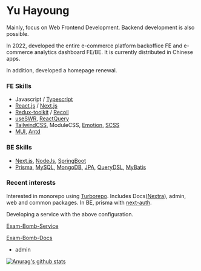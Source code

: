 # Yu Hayoung

Mainly, focus on Web Frontend Development. Backend development is also possible.

In 2022, developed the entire e-commerce platform backoffice FE and e-commerce analytics dashboard FE/BE.
It is currently distributed in Chinese apps.

In addition, developed a homepage renewal. 


### FE Skills
- Javascript / [Typescript](https://www.typescriptlang.org/)
- [React.js](https://reactjs.org/) / [Next.js](https://nextjs.org/)
- [Redux-toolkit](https://redux-toolkit.js.org/) / [Recoil](https://recoiljs.org/)
- [useSWR](https://swr.vercel.app/ko), [ReactQuery](https://react-query-v3.tanstack.com/)
- [TailwindCSS](https://tailwindcss.com/), ModuleCSS, [Emotion](https://emotion.sh/), [SCSS](https://sass-lang.com/)
- [MUI](https://mui.com), [Antd](https://ant.design)

### BE Skills
- [Next.js](https://nextjs.org/), [NodeJs](https://nodejs.org/), [SpringBoot](https://spring.io/)
- [Prisma](https://www.prisma.io/), [MySQL](https://www.mysql.com/), [MongoDB](https://www.mongodb.com/), [JPA](https://spring.io/projects/spring-data-jpa), [QueryDSL](http://querydsl.com/), [MyBatis](https://mybatis.org/mybatis-3/)



### Recent interests
Interested in monorepo using [Turborepo](https://turbo.build/). Includes Docs([Nextra](https://nextra.site/)), admin, web and common packages.
In BE, prisma with [next-auth](https://next-auth.js.org/).

Developing a service with the above configuration.

[Exam-Bomb-Service](https://exam-bomb-service.vercel.app)

[Exam-Bomb-Docs](https://exam-bomb-docs.vercel.app)

+ admin 





 [![Anurag's github stats](https://github-readme-stats.vercel.app/api?username=glory4god)](https://github.com/anuraghazra/github-readme-stats) 
